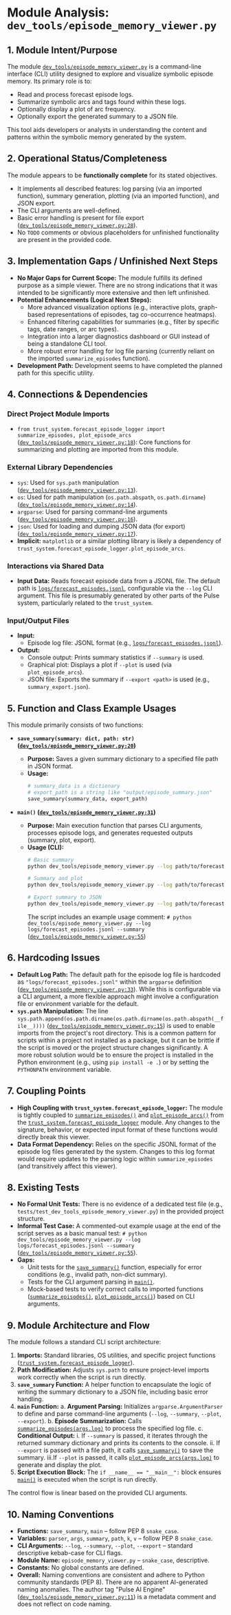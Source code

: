 # Module Analysis: `dev_tools/episode_memory_viewer.py`

## 1. Module Intent/Purpose

The module [`dev_tools/episode_memory_viewer.py`](../../dev_tools/episode_memory_viewer.py:1) is a command-line interface (CLI) utility designed to explore and visualize symbolic episode memory. Its primary role is to:
- Read and process forecast episode logs.
- Summarize symbolic arcs and tags found within these logs.
- Optionally display a plot of arc frequency.
- Optionally export the generated summary to a JSON file.

This tool aids developers or analysts in understanding the content and patterns within the symbolic memory generated by the system.

## 2. Operational Status/Completeness

The module appears to be **functionally complete** for its stated objectives.
- It implements all described features: log parsing (via an imported function), summary generation, plotting (via an imported function), and JSON export.
- The CLI arguments are well-defined.
- Basic error handling is present for file export ([`dev_tools/episode_memory_viewer.py:28`](../../dev_tools/episode_memory_viewer.py:28)).
- No `TODO` comments or obvious placeholders for unfinished functionality are present in the provided code.

## 3. Implementation Gaps / Unfinished Next Steps

- **No Major Gaps for Current Scope:** The module fulfills its defined purpose as a simple viewer. There are no strong indications that it was intended to be significantly more extensive and then left unfinished.
- **Potential Enhancements (Logical Next Steps):**
    - More advanced visualization options (e.g., interactive plots, graph-based representations of episodes, tag co-occurrence heatmaps).
    - Enhanced filtering capabilities for summaries (e.g., filter by specific tags, date ranges, or arc types).
    - Integration into a larger diagnostics dashboard or GUI instead of being a standalone CLI tool.
    - More robust error handling for log file parsing (currently reliant on the imported `summarize_episodes` function).
- **Development Path:** Development seems to have completed the planned path for this specific utility.

## 4. Connections & Dependencies

### Direct Project Module Imports
- `from trust_system.forecast_episode_logger import summarize_episodes, plot_episode_arcs` ([`dev_tools/episode_memory_viewer.py:18`](../../dev_tools/episode_memory_viewer.py:18)): Core functions for summarizing and plotting are imported from this module.

### External Library Dependencies
- `sys`: Used for `sys.path` manipulation ([`dev_tools/episode_memory_viewer.py:13`](../../dev_tools/episode_memory_viewer.py:13)).
- `os`: Used for path manipulation (`os.path.abspath`, `os.path.dirname`) ([`dev_tools/episode_memory_viewer.py:14`](../../dev_tools/episode_memory_viewer.py:14)).
- `argparse`: Used for parsing command-line arguments ([`dev_tools/episode_memory_viewer.py:16`](../../dev_tools/episode_memory_viewer.py:16)).
- `json`: Used for loading and dumping JSON data (for export) ([`dev_tools/episode_memory_viewer.py:17`](../../dev_tools/episode_memory_viewer.py:17)).
- **Implicit:** `matplotlib` or a similar plotting library is likely a dependency of `trust_system.forecast_episode_logger.plot_episode_arcs`.

### Interactions via Shared Data
- **Input Data:** Reads forecast episode data from a JSONL file. The default path is [`logs/forecast_episodes.jsonl`](../../logs/forecast_episodes.jsonl), configurable via the `--log` CLI argument. This file is presumably generated by other parts of the Pulse system, particularly related to the `trust_system`.

### Input/Output Files
- **Input:**
    - Episode log file: JSONL format (e.g., [`logs/forecast_episodes.jsonl`](../../logs/forecast_episodes.jsonl)).
- **Output:**
    - Console output: Prints summary statistics if `--summary` is used.
    - Graphical plot: Displays a plot if `--plot` is used (via `plot_episode_arcs`).
    - JSON file: Exports the summary if `--export <path>` is used (e.g., `summary_export.json`).

## 5. Function and Class Example Usages

This module primarily consists of two functions:

- **`save_summary(summary: dict, path: str)` ([`dev_tools/episode_memory_viewer.py:20`](../../dev_tools/episode_memory_viewer.py:20))**
    - **Purpose:** Saves a given summary dictionary to a specified file path in JSON format.
    - **Usage:**
      ```python
      # summary_data is a dictionary
      # export_path is a string like "output/episode_summary.json"
      save_summary(summary_data, export_path)
      ```

- **`main()` ([`dev_tools/episode_memory_viewer.py:31`](../../dev_tools/episode_memory_viewer.py:31))**
    - **Purpose:** Main execution function that parses CLI arguments, processes episode logs, and generates requested outputs (summary, plot, export).
    - **Usage (CLI):**
      ```bash
      # Basic summary
      python dev_tools/episode_memory_viewer.py --log path/to/forecast_episodes.jsonl --summary

      # Summary and plot
      python dev_tools/episode_memory_viewer.py --log path/to/forecast_episodes.jsonl --summary --plot

      # Export summary to JSON
      python dev_tools/episode_memory_viewer.py --log path/to/forecast_episodes.jsonl --export my_summary.json
      ```
      The script includes an example usage comment:
      `# python dev_tools/episode_memory_viewer.py --log logs/forecast_episodes.jsonl --summary` ([`dev_tools/episode_memory_viewer.py:55`](../../dev_tools/episode_memory_viewer.py:55))

## 6. Hardcoding Issues

- **Default Log Path:** The default path for the episode log file is hardcoded as `"logs/forecast_episodes.jsonl"` within the `argparse` definition ([`dev_tools/episode_memory_viewer.py:33`](../../dev_tools/episode_memory_viewer.py:33)). While this is configurable via a CLI argument, a more flexible approach might involve a configuration file or environment variable for the default.
- **`sys.path` Manipulation:** The line `sys.path.append(os.path.dirname(os.path.dirname(os.path.abspath(__file__))))` ([`dev_tools/episode_memory_viewer.py:15`](../../dev_tools/episode_memory_viewer.py:15)) is used to enable imports from the project's root directory. This is a common pattern for scripts within a project not installed as a package, but it can be brittle if the script is moved or the project structure changes significantly. A more robust solution would be to ensure the project is installed in the Python environment (e.g., using `pip install -e .`) or by setting the `PYTHONPATH` environment variable.

## 7. Coupling Points

- **High Coupling with `trust_system.forecast_episode_logger`:** The module is tightly coupled to [`summarize_episodes()`](../../trust_system/forecast_episode_logger.py) and [`plot_episode_arcs()`](../../trust_system/forecast_episode_logger.py) from the [`trust_system.forecast_episode_logger`](../../trust_system/forecast_episode_logger.py) module. Any changes to the signature, behavior, or expected input format of these functions would directly break this viewer.
- **Data Format Dependency:** Relies on the specific JSONL format of the episode log files generated by the system. Changes to this log format would require updates to the parsing logic within `summarize_episodes` (and transitively affect this viewer).

## 8. Existing Tests

- **No Formal Unit Tests:** There is no evidence of a dedicated test file (e.g., `tests/test_dev_tools_episode_memory_viewer.py`) in the provided project structure.
- **Informal Test Case:** A commented-out example usage at the end of the script serves as a basic manual test:
  `# python dev_tools/episode_memory_viewer.py --log logs/forecast_episodes.jsonl --summary` ([`dev_tools/episode_memory_viewer.py:55`](../../dev_tools/episode_memory_viewer.py:55)).
- **Gaps:**
    - Unit tests for the [`save_summary()`](../../dev_tools/episode_memory_viewer.py:20) function, especially for error conditions (e.g., invalid path, non-dict summary).
    - Tests for the CLI argument parsing in [`main()`](../../dev_tools/episode_memory_viewer.py:31).
    - Mock-based tests to verify correct calls to imported functions ([`summarize_episodes()`](../../trust_system/forecast_episode_logger.py), [`plot_episode_arcs()`](../../trust_system/forecast_episode_logger.py)) based on CLI arguments.

## 9. Module Architecture and Flow

The module follows a standard CLI script architecture:

1.  **Imports:** Standard libraries, OS utilities, and specific project functions ([`trust_system.forecast_episode_logger`](../../trust_system/forecast_episode_logger.py)).
2.  **Path Modification:** Adjusts `sys.path` to ensure project-level imports work correctly when the script is run directly.
3.  **`save_summary` Function:** A helper function to encapsulate the logic of writing the summary dictionary to a JSON file, including basic error handling.
4.  **`main` Function:**
    a.  **Argument Parsing:** Initializes `argparse.ArgumentParser` to define and parse command-line arguments (`--log`, `--summary`, `--plot`, `--export`).
    b.  **Episode Summarization:** Calls [`summarize_episodes(args.log)`](../../trust_system/forecast_episode_logger.py) to process the specified log file.
    c.  **Conditional Output:**
        i.  If `--summary` is passed, it iterates through the returned summary dictionary and prints its contents to the console.
        ii. If `--export` is passed with a file path, it calls [`save_summary()`](../../dev_tools/episode_memory_viewer.py:20) to save the summary.
        iii.If `--plot` is passed, it calls [`plot_episode_arcs(args.log)`](../../trust_system/forecast_episode_logger.py) to generate and display the plot.
5.  **Script Execution Block:** The `if __name__ == "__main__":` block ensures [`main()`](../../dev_tools/episode_memory_viewer.py:31) is executed when the script is run directly.

The control flow is linear based on the provided CLI arguments.

## 10. Naming Conventions

- **Functions:** `save_summary`, `main` – follow PEP 8 `snake_case`.
- **Variables:** `parser`, `args`, `summary`, `path`, `k`, `v` – follow PEP 8 `snake_case`.
- **CLI Arguments:** `--log`, `--summary`, `--plot`, `--export` – standard descriptive kebab-case for CLI flags.
- **Module Name:** `episode_memory_viewer.py` – `snake_case`, descriptive.
- **Constants:** No global constants are defined.
- **Overall:** Naming conventions are consistent and adhere to Python community standards (PEP 8). There are no apparent AI-generated naming anomalies. The author tag "Pulse AI Engine" ([`dev_tools/episode_memory_viewer.py:11`](../../dev_tools/episode_memory_viewer.py:11)) is a metadata comment and does not reflect on code naming.